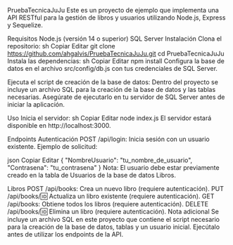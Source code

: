 PruebaTecnicaJuJu
Este es un proyecto de ejemplo que implementa una API RESTful para la gestión de libros y usuarios utilizando Node.js, Express y Sequelize.

Requisitos
Node.js (versión 14 o superior)
SQL Server
Instalación
Clona el repositorio:
sh
Copiar
Editar
git clone https://github.com/ahgalvis/PruebaTecnicaJuJu.git
cd PruebaTecnicaJuJu
Instala las dependencias:
sh
Copiar
Editar
npm install
Configura la base de datos en el archivo src/config/db.js con tus credenciales de SQL Server.

Ejecuta el script de creación de la base de datos:
Dentro del proyecto se incluye un archivo SQL para la creación de la base de datos y las tablas necesarias. Asegúrate de ejecutarlo en tu servidor de SQL Server antes de iniciar la aplicación.

Uso
Inicia el servidor:
sh
Copiar
Editar
node index.js
El servidor estará disponible en http://localhost:3000.

Endpoints
Autenticación
POST /api/login: Inicia sesión con un usuario existente.
Ejemplo de solicitud:

json
Copiar
Editar
{
  "NombreUsuario": "tu_nombre_de_usuario",
  "Contrasena": "tu_contrasena"
}
Nota: El usuario debe estar previamente creado en la tabla de Usuarios de la base de datos Libros.

Libros
POST /api/books: Crea un nuevo libro (requiere autenticación).
PUT /api/books/:id: Actualiza un libro existente (requiere autenticación).
GET /api/books: Obtiene todos los libros (requiere autenticación).
DELETE /api/books/:id: Elimina un libro (requiere autenticación).
Nota adicional
Se incluye un archivo SQL en este proyecto que contiene el script necesario para la creación de la base de datos, tablas y un usuario inicial. Ejecútalo antes de utilizar los endpoints de la API.
